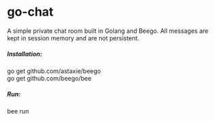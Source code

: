 # go-chat
A simple private chat room built in Golang and Beego. All messages are kept in session memory and are not persistent.

##### Installation:
go get github.com/astaxie/beego  
go get github.com/beego/bee  

##### Run:
bee run
